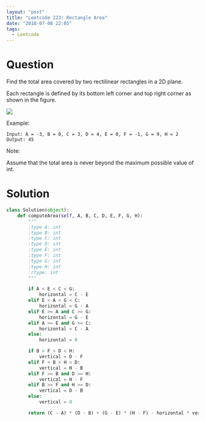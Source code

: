 ```yaml
---
layout: "post"
title: "Leetcode 223: Rectangle Area"
date: "2018-07-08 22:05"
tags:
  - Leetcode
---
```


# Question
Find the total area covered by two rectilinear rectangles in a 2D plane.

Each rectangle is defined by its bottom left corner and top right corner as shown in the figure.

![](https://leetcode.com/static/images/problemset/rectangle_area.png)

Example:
```
Input: A = -3, B = 0, C = 3, D = 4, E = 0, F = -1, G = 9, H = 2
Output: 45
```

Note:

Assume that the total area is never beyond the maximum possible value of int.

# Solution
```python
class Solution(object):
    def computeArea(self, A, B, C, D, E, F, G, H):
        """
        :type A: int
        :type B: int
        :type C: int
        :type D: int
        :type E: int
        :type F: int
        :type G: int
        :type H: int
        :rtype: int
        """

        if A < E < C < G:
            horizontal = C - E
        elif E < A < G < C:
            horizontal = G - A
        elif E >= A and C >= G:
            horizontal = G - E
        elif A >= E and G >= C:
            horizontal = C - A
        else:
            horizontal = 0

        if B < F < D < H:
            vertical = D - F
        elif F < B < H < D:
            vertical = H - B
        elif F >= B and D >= H:
            vertical = H - F
        elif B >= F and H >= D:
            vertical = D - B
        else:
            vertical = 0

        return (C - A) * (D - B) + (G - E) * (H - F) - horizontal * vertical
```
